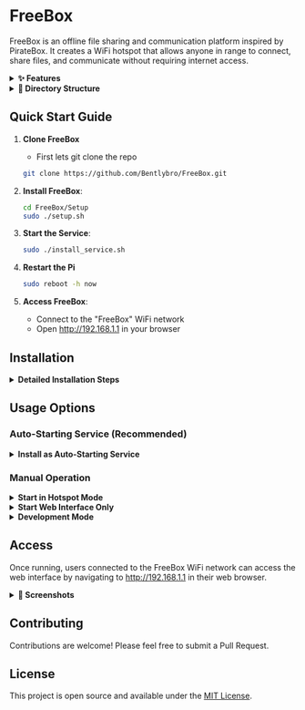 # FreeBox

FreeBox is an offline file sharing and communication platform inspired by PirateBox. It creates a WiFi hotspot that allows anyone in range to connect, share files, and communicate without requiring internet access.

<details>
<summary><b>✨ Features</b></summary>

- **WiFi Hotspot**: Creates a WiFi access point that users can connect to
- **Web Interface**: User-friendly interface for interacting with the FreeBox
- **File Sharing**: Upload and download files through the web interface
- **File Previewing**: Preview images, videos, text files, and code directly in the browser
- **Video Playback**: Built-in video player for MP4, WebM and other common formats
- **Upload Progress**: Real-time progress tracking for file uploads
- **Custom Renaming**: Rename files before uploading them
- **File Descriptions**: Add descriptions to individual files or groups of files
- **Offline Access**: Works completely offline, no internet required
- **Auto-Switching**: Automatically switches between client and hotspot modes based on WiFi availability
</details>

<details>
<summary><b>📁 Directory Structure</b></summary>

- `Setup/`: Contains scripts for setting up and configuring the FreeBox
  - `setup.sh`: Initial setup script for configuring the system
  - `dev_mode.sh`: Script to enable development mode
  - `hotspot_mode.sh`: Script to enable the hotspot mode
  - `freebox_autostart.sh`: Script that checks WiFi and starts appropriate mode
  - `install_service.sh`: Installs the auto-switching service
  - `freebox.service`: Systemd service file for auto-starting FreeBox
- `web/`: Contains the web interface code
  - `backend/`: Python Flask backend code
  - `frontend/`: HTML, CSS, and JavaScript files for the UI
  - `storage/`: Storage location for uploaded files
  - `requirements.txt`: Python dependencies
  - `run.py`: Script to run the web interface
</details>

## Quick Start Guide

1. **Clone FreeBox**
   - First lets git clone the repo
   ```bash
   git clone https://github.com/Bentlybro/FreeBox.git
   ```

2. **Install FreeBox**:
   ```bash
   cd FreeBox/Setup
   sudo ./setup.sh
   ```

3. **Start the Service**:
   ```bash
   sudo ./install_service.sh
   ```

4. **Restart the Pi**
   ```bash
   sudo reboot -h now
   ```

5. **Access FreeBox**:
   - Connect to the "FreeBox" WiFi network
   - Open http://192.168.1.1 in your browser

## Installation

<details>
<summary><b>Detailed Installation Steps</b></summary>

1. Clone this repository onto your Raspberry Pi
2. Run the setup script to configure your system:

```bash
cd FreeBox/Setup
sudo ./setup.sh
```

The setup script automatically:
- Installs system dependencies
- Creates a Python virtual environment
- Installs all required Python packages
- Configures network settings for the hotspot mode

After installation, it's recommended to reboot your Raspberry Pi:
```bash
sudo reboot
```
</details>

## Usage Options

### Auto-Starting Service (Recommended)

<details>
<summary><b>Install as Auto-Starting Service</b></summary>

The recommended way to use FreeBox is to install it as a service that starts automatically on boot:

```bash
cd FreeBox/Setup
sudo ./install_service.sh
```

This will:
- Create a systemd service that starts on boot
- Try to connect to WiFi for 60 seconds
- If connection fails, automatically switch to hotspot mode
- Start the web interface in the appropriate mode

After installation, you can control the service with:
```bash
sudo systemctl start freebox    # Start the service
sudo systemctl stop freebox     # Stop the service
sudo systemctl restart freebox  # Restart the service
sudo systemctl status freebox   # Check status
```
</details>

### Manual Operation

<details>
<summary><b>Start in Hotspot Mode</b></summary>

To manually start the FreeBox in hotspot mode:

```bash
cd FreeBox/Setup
sudo ./hotspot_mode.sh
```

This will create a WiFi hotspot named "FreeBox" that users can connect to.
</details>

<details>
<summary><b>Start Web Interface Only</b></summary>

To manually start just the web interface:

```bash
cd FreeBox/web
sudo python run.py
```
</details>

<details>
<summary><b>Development Mode</b></summary>

Development mode disables the hotspot functionality and restores normal WiFi connectivity on your Raspberry Pi. This is useful when you need to:
- Connect your Raspberry Pi to the internet for updates
- Work on the FreeBox code with network access
- Return to normal WiFi operation temporarily

To switch to development mode:

```bash
cd FreeBox/Setup
sudo ./dev_mode.sh
```

This script will:
1. Stop the hostapd and dnsmasq services (hotspot)
2. Remove the static IP from the wlan0 interface
3. Unblock WiFi if it was disabled
4. Restart the appropriate network manager
5. Allow your Raspberry Pi to connect to regular WiFi networks

**Note**: If you have the auto-switching service installed, you should stop it first:

```bash
# First stop the service
sudo systemctl stop freebox

# Then run the dev mode script
cd FreeBox/Setup
sudo ./dev_mode.sh
```

If you want to temporarily disable the auto-switching service from starting on boot:

```bash
sudo systemctl disable freebox
```

To re-enable it later:

```bash
sudo systemctl enable freebox
```
</details>

## Access

Once running, users connected to the FreeBox WiFi network can access the web interface by navigating to http://192.168.1.1 in their web browser.

<details>
<summary><b>📸 Screenshots</b></summary>

![image](https://github.com/user-attachments/assets/af4e9777-bc9f-42ab-be58-7199bac524cb)
![image](https://github.com/user-attachments/assets/93d21137-b103-4dd6-8fa9-2e2e463a1d8d)
![image](https://github.com/user-attachments/assets/d7924de8-b5bc-471c-8485-41bfbaeef7c0)
![image](https://github.com/user-attachments/assets/47046e70-6d82-4eaf-bd6f-b3afcf12e725)
![image](https://github.com/user-attachments/assets/457b61d3-7f4c-4fe9-a410-73e0a34ad373)
</details>

## Contributing

Contributions are welcome! Please feel free to submit a Pull Request.

## License

This project is open source and available under the [MIT License](LICENSE). 
